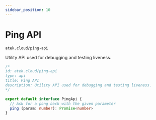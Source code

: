 ```yaml
---
sidebar_position: 10
---
```


# Ping API

`atek.cloud/ping-api`

Utility API used for debugging and testing liveness.

```typescript
/*
id: atek.cloud/ping-api
type: api
title: Ping API
description: Utility API used for debugging and testing liveness.
*/

export default interface PingApi {
  // Ask for a pong back with the given parameter
  ping (param: number): Promise<number>
}


```
